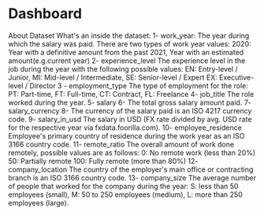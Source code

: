 # Dashboard



About Dataset
What's an inside the dataset:
1- work_year: The year during which the salary was paid. There are two types of work year values:
2020: Year with a definitive amount from the past 2021,  Year with an estimated amount(e.g.current year)
2- experience_level The experience level in the job during the year with the following possible values:
EN: Entry-level / Junior, MI: Mid-level / Intermediate, SE: Senior-level / Expert
EX: Executive-level / Director
3  - employment_type
The type of employment for the role:
PT: Part-time, FT: Full-time, CT: Contract, FL: Freelance
4- job_title
The role worked during the year.
5- salary
6- The total gross salary amount paid.
7- salary_currency
8- The currency of the salary paid is an ISO 4217 currency code.
9- salary_in_usd The salary in USD (FX rate divided by avg. USD rate for the respective year via fxdata.foorilla.com).
10- employee_residence Employee's primary country of residence during the work year as an ISO 3166 country code.
11- remote_ratio
The overall amount of work done remotely, possible values are as follows:
0: No remote work (less than 20%)
50: Partially remote
100: Fully remote (more than 80%)
12- company_location
The country of the employer's main office or contracting branch is an ISO 3166 country code.
13- company_size The average number of people that worked for the company during the year: S: less than 50 employees (small),  M: 50 to 250 employees (medium), L: more than 250 employees (large).
